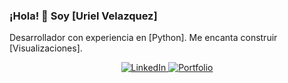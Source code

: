 <h3>¡Hola! 👋 Soy [Uriel Velazquez]</h3>
<p>
  Desarrollador con experiencia en [Python]. Me encanta construir [Visualizaciones].
</p>

<p align="center">
  <a href="https://www.linkedin.com/in/urielvelazquez/">
    <img src="https://img.shields.io/badge/LinkedIn-%230077B5.svg?style=for-the-badge&logo=linkedin&logoColor=white" alt="LinkedIn">
  </a>
  <a href="https://github.com/urielvelazquez/data-analytics-portfolio">
    <img src="https://img.shields.io/badge/Portfolio-%23000000.svg?style=for-the-badge&logo=globe&logoColor=white" alt="Portfolio">
  </a>
</p>
